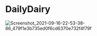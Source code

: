# DailyDairy
![Screenshot_2021-09-16-22-53-38-86_479f1e3b735ed0f6cd6370e732f4f79f](https://user-images.githubusercontent.com/83859841/133658482-8d01c1a6-7a72-44fd-96d8-db1fe052d74c.jpg)
